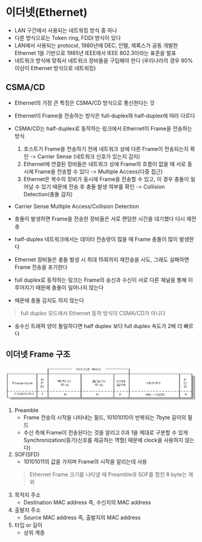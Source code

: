# 이더넷(Ethernet)
- LAN 구간에서 사용되는 네트워킹 방식 중 하나
- 다른 방식으로는 Token ring, FDDI 방식이 있다
- LAN에서 사용되는 protocol, 1980년에 DEC, 인텔, 제록스가 공동 개발한 Ethernet 1을 기반으로 1985년 IEEE에서 IEEE 802.3이라는 표준을 발표
- 네트워크 방식에 맞춰서 네트워크 장비들을 구입해야 한다
(우리나라의 경우 90% 이상이 Ethernet 방식으로 네트워킹)

## CSMA/CD
- Ethernet의 가장 큰 특징은 CSMA/CD 방식으로 통신한다는 것
- Ethernet이 Frame을 전송하는 방식은 full-duplex와 half-duplex에 따라 다르다
- CSMA/CD는 half-duplex로 동작하는 링크에서 Ethernet이 Frame을 전송하는 방식
	1. 호스트가 Frame을 전송하기 전에 네트워크 상에 다른 Frame이 전송되는지 확인 -> Carrier Sense (네트워크 신호가 있는지 감지)
	2. Ethernet에 연결된 장비들은 네트워크 상에 Frame의 흐름이 없을 때 서로 동시에 Frame을 전송할 수 있다 -> Multiple Access(다중 접근)
	3. Ethernet은 복수의 장비가 동시에 Frame을 전송할 수 있고, 이 경우 충돌이 일어날 수 있기 때문에 전송 후 충돌 발생 여부를 확인 -> Collision Detection(충돌 감지)
- Carrier Sense Multiple Access/Collision Detection
- 충돌이 발생하면 Frame을 전송한 장비들은 서로 랜덤한 시간을 대기했다 다시 재전송
- half-duplex 네트워크에서는 데이터 전송량이 많을 때 Frame 충돌이 많이 발생한다
- Ethernet 장비들은 충돌 발생 시 최대 15회까지 재전송을 시도, 그래도 실패하면 Frame 전송을 포기한다

- full duplex로 동작하는 링크는 Frame의 송신과 수신이 서로 다른 채널을 통해 이루어지기 때문에 충돌이 일어나지 않는다
- 때문에 충돌 감지도 하지 않는다
> full duplex 모드에서 Ethernet 동작 방식이 CSMA/CD가 아니다
- 송수신 트래픽 양이 돌일하다면 half duplex 보다 full duplex 속도가 2배 더 빠르다

## 이더넷 Frame 구조
![이더넷 Frame 구조](<./images/이더넷_Frame_구조.png>)
1. Preamble
	- Frame 전송의 시작을 나타내는 필드, 10101010이 반복되는 7byte 길이의 필드
	- 수신 측에 Frame이 전송된다는 것을 알리고 0과 1을 제대로 구분할 수 있게 Synchronization(동기)신호를 제공하는 역할( 때문에 clock을 사용하지 않는다)
2. SOF(SFD)
	- 10101011의 값을 가지며 Frame의 시작을 알리는데 사용
	>Ethernet Frame 크기를 나타낼 때 Preamble과 SOF를 합친 8 byte는 제외
3.  목적지 주소
	- Destination MAC address 즉, 수신지의 MAC address
4. 출발지 주소
	- Source MAC address 즉, 출발지의 MAC address
5. 타입 or 길이
	- 상위 계층 
